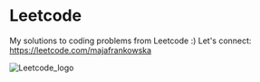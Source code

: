 # Leetcode
My solutions to coding problems from Leetcode :) Let's connect: https://leetcode.com/majafrankowska

![Leetcode_logo](https://github.com/majafrankowska/Leetcode/assets/86436235/90a3cff7-816e-4f5f-ba5a-9c4e696d47f8)

